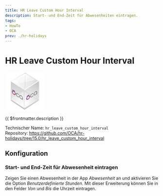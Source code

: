 ```yaml
---
title: HR Leave Custom Hour Interval
description: Start- und End-Zeit für Abwesenheiten eintragen.
tags:
- HowTo
- OCA
prev: ./hr-holidays
---
```

# HR Leave Custom Hour Interval
![icon_oca_app](attachments/icon_oca_app.png)

{{ $frontmatter.description }}

Technischer Name: `hr_leave_custom_hour_interval`\
Repository: <https://github.com/OCA/hr-holidays/tree/15.0/hr_leave_custom_hour_interval>

## Konfiguration

### Start- und End-Zeit für Abwesenheit eintragen

Zeigen Sie einen Abwesenheit in der App *Abwesenheit* an und aktivieren Sie die Option *Benutzerdefinierte Stunden*. Mit dieser Erweiterung können Sie in den Felder *Von* und *Bis* die Uhrzeit eintragen.